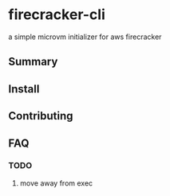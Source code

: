 # firecracker-cli
a simple microvm initializer for aws firecracker

## Summary

## Install

## Contributing

## FAQ

### TODO

1. move away from exec
